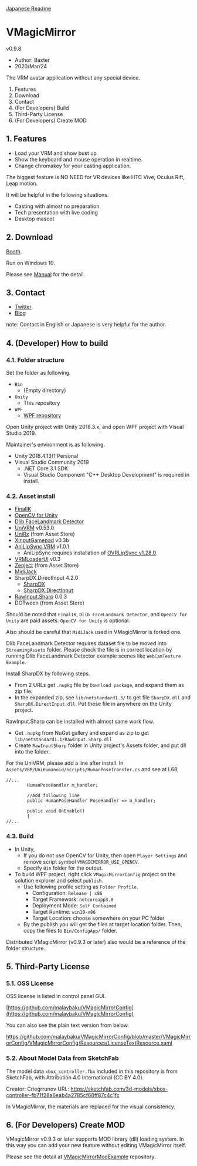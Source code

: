 
[Japanese Readme](https://github.com/malaybaku/VMagicMirror/blob/master/README.md)

# VMagicMirror

v0.9.8

* Author: Baxter
* 2020/Mar/24

The VRM avatar application without any special device.

1. Features
2. Download
3. Contact
4. (For Developers) Build
5. Third-Party License
6. (For Developers) Create MOD

## 1. Features

* Load your VRM and show bust up 
* Show the keyboard and mouse operation in realtime.
* Change chromakey for your casting application.

The biggest feature is NO NEED for VR devices like HTC Vive, Oculus Rift, Leap motion.

It will be helpful in the following situations.

* Casting with almost no preparation
* Tech presentation with live coding
* Desktop mascot

## 2. Download

[Booth](https://booth.pm/en/items/1272298).

Run on Windows 10.

Please see [Manual](https://malaybaku.github.io/VMagicMirror/) for the detail.

## 3. Contact

* [Twitter](https://twitter.com/baku_dreameater)
* [Blog](https://www.baku-dreameater.net/)

note: Contact in English or Japanese is very helpful for the author.

## 4. (Developer) How to build

### 4.1. Folder structure

Set the folder as following.

+ `Bin`
    + (Empty directory)
+ `Unity`
    + This repository
+ `WPF`
    + [WPF repository](https://github.com/malaybaku/VMAgicMirrorConfig)

Open Unity project with Unity 2018.3.x, and open WPF project with Visual Studio 2019.

Maintainer's environment is as following.

* Unity 2018.4.13f1 Personal
* Visual Studio Community 2019
    * .NET Core 3.1 SDK
    * Visual Studio Component "C++ Desktop Development" is required in install.

### 4.2. Asset install

* [FinalIK](https://assetstore.unity.com/packages/tools/animation/final-ik-14290)
* [OpenCV for Unity](https://assetstore.unity.com/packages/tools/integration/opencv-for-unity-21088)
* [Dlib FaceLandmark Detector](https://assetstore.unity.com/packages/tools/integration/dlib-facelandmark-detector-64314)
* [UniVRM](https://dwango.github.io/vrm/) v0.53.0
* [UniRx](https://github.com/neuecc/UniRx) (from Asset Store)
* [XinputGamepad](https://github.com/kaikikazu/XinputGamePad/releases) v0.3b
* [AniLipSync VRM](https://github.com/sh-akira/AniLipSync-VRM/releases) v1.0.1
    + AniLipSync requires installation of [OVRLipSync v1.28.0](https://developer.oculus.com/downloads/package/oculus-lipsync-unity/1.28.0/).
* [VRMLoaderUI](https://github.com/m2wasabi/VRMLoaderUI/releases) v0.3
* [Zenject](https://github.com/svermeulen/Extenject) (from Asset Store)
* [MidiJack](https://github.com/malaybaku/MidiJack)
* SharpDX.DirectInput 4.2.0
    * [SharpDX](https://www.nuget.org/packages/SharpDX)
    * [SharpDX.DirectInput](https://www.nuget.org/packages/SharpDX.DirectInput/)
* [RawInput.Sharp](https://www.nuget.org/packages/RawInput.Sharp/) 0.0.3
* DOTween (from Asset Store)

Should be noted that `FinalIK`, `Dlib FaceLandmark Detector`, and `OpenCV for Unity` are paid assets. `OpenCV for Unity` is optional.

Also should be careful that `MidiJack` used in VMagicMirror is forked one.

Dlib FaceLandmark Detector requires dataset file to be moved into `StreamingAssets` folder. Please check the file is in correct location by running Dlib FaceLandmark Detector example scenes like `WebCamTexture Example`.

Install SharpDX by following steps.

- From 2 URLs get `.nupkg` file by `Download package`, and expand them as zip file.
- In the expanded zip, see `lib/netstandard1.3/` to get file `SharpDX.dll` and `SharpDX.DirectInput.dll`. Put these file in anywhere on the Unity project.

RawInput.Sharp can be installed with almost same work flow.

- Get `.nupkg` from NuGet gallery and expand as zip to get `lib/netstandard1.1/RawInput.Sharp.dll`
- Create `RawInputSharp` folder in Unity project's Assets folder, and put dll into the folder.

For the UniVRM, please add a line after install. In `Assets/VRM/UniHumanoid/Scripts/HumanPoseTransfer.cs` and see at L68,

```
//...
        HumanPoseHandler m_handler;
    
        //Add following line
        public HumanPoseHandler PoseHandler => m_handler;
    
        public void OnEnable()
        {
//...
```

### 4.3. Build

* In Unity,
    - If you do not use OpenCV for Unity, then open `Player Settings` and remove script symbol `VMAGICMIRROR_USE_OPENCV`.
    - Specify `Bin` folder for the output.
* To build WPF project, right click `VMagicMirrorConfig` project on the solution explorer and select `publish`.
    - Use following profile setting as `Folder Profile`.
        - Configuration: `Release | x86`
        - Target Framework: `netcoreapp3.0`
        - Deployment Mode: `Self Contained`
        - Target Runtime: `win10-x86`
        - Target Location: choose somewhere on your PC folder
    - By the publish you will get the files at target location folder. Then, copy the files to `Bin/ConfigApp/` folder.

Distributed VMagicMirror (v0.9.3 or later) also would be a reference of the folder structure.

## 5. Third-Party License

### 5.1. OSS License

OSS license is listed in control panel GUI.

[https://github.com/malaybaku/VMagicMirrorConfig](https://github.com/malaybaku/VMagicMirrorConfig)

You can also see the plain text version from below.

https://github.com/malaybaku/VMagicMirrorConfig/blob/master/VMagicMirrorConfig/VMagicMirrorConfig/Resources/LicenseTextResource.xaml


### 5.2. About Model Data from SketchFab

The model data `xbox_controller.fbx` included in this repository is from SketchFab, with Attribution 4.0 International (CC BY 4.0).

Creator: Criegrrunov
URL: https://sketchfab.com/3d-models/xbox-controller-fb71f28a6eab4a2785cf68ff87c4c1fc

In VMagicMirror, the materials are replaced for the visual consistency.


## 6. (For Developers) Create MOD

VMagicMirror v0.9.3 or later supports MOD library (dll) loading system. In this way you can add your new feature without editing VMagicMirror itself.

Please see the detail at [VMagicMirrorModExample](https://github.com/malaybaku/VMagicMirrorModExample) repository.

